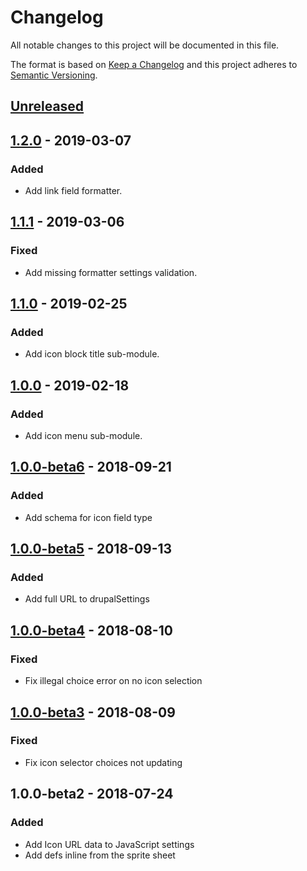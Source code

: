 Changelog
=========

All notable changes to this project will be documented in this file.

The format is based on [Keep a Changelog](http://keepachangelog.com/en/1.0.0/)
and this project adheres to [Semantic Versioning](http://semver.org/spec/v2.0.0.html).

[Unreleased]
------------

[1.2.0] - 2019-03-07
--------------------
### Added
- Add link field formatter.

[1.1.1] - 2019-03-06
--------------------
### Fixed
- Add missing formatter settings validation.

[1.1.0] - 2019-02-25
--------------------
### Added
- Add icon block title sub-module.

[1.0.0] - 2019-02-18
--------------------
### Added
- Add icon menu sub-module.

[1.0.0-beta6] - 2018-09-21
--------------------------
### Added
- Add schema for icon field type

[1.0.0-beta5] - 2018-09-13
--------------------------
### Added
- Add full URL to drupalSettings

[1.0.0-beta4] - 2018-08-10
--------------------------
### Fixed
- Fix illegal choice error on no icon selection

[1.0.0-beta3] - 2018-08-09
--------------------------
### Fixed
- Fix icon selector choices not updating

1.0.0-beta2 - 2018-07-24
--------------------------
### Added
- Add Icon URL data to JavaScript settings
- Add defs inline from the sprite sheet

[Unreleased]: https://bitbucket.org/projectcosmic/ex_icons/branches/compare/HEAD%250D1.2.0
[1.2.0]: https://bitbucket.org/projectcosmic/ex_icons/branches/compare/1.2.0%250D1.1.1
[1.1.1]: https://bitbucket.org/projectcosmic/ex_icons/branches/compare/1.1.1%250D1.1.0
[1.1.0]: https://bitbucket.org/projectcosmic/ex_icons/branches/compare/1.1.0%250D1.0.0
[1.0.0]: https://bitbucket.org/projectcosmic/ex_icons/branches/compare/1.0.0%250D1.0.0-beta6
[1.0.0-beta6]: https://bitbucket.org/projectcosmic/ex_icons/branches/compare/1.0.0-beta6%250D1.0.0-beta5
[1.0.0-beta5]: https://bitbucket.org/projectcosmic/ex_icons/branches/compare/1.0.0-beta5%250D1.0.0-beta4
[1.0.0-beta4]: https://bitbucket.org/projectcosmic/ex_icons/branches/compare/1.0.0-beta4%250D1.0.0-beta3
[1.0.0-beta3]: https://bitbucket.org/projectcosmic/ex_icons/branches/compare/1.0.0-beta3%250D1.0.0-beta2
